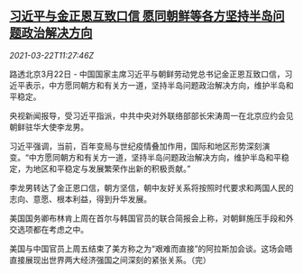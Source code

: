 <!--1616412661000-->
[习近平与金正恩互致口信 愿同朝鲜等各方坚持半岛问题政治解决方向](https://cn.reuters.com/article/china-kp-keaders-messages-0322-idCNKBS2BE1EL)
------

<div><i>2021-03-22T11:27:46Z</i></div><p>路透北京3月22日 - 中国国家主席习近平与朝鲜劳动党总书记金正恩互致口信，习近平表示，中方愿同朝方和有关方一道，坚持半岛问题政治解决方向，维护半岛和平稳定。</p><p>央视新闻报导，受习近平指派，中共中央对外联络部部长宋涛周一在北京应约会见朝鲜驻华大使李龙男。</p><p>习近平强调，当前，百年变局与世纪疫情叠加作用，国际和地区形势深刻演变。“中方愿同朝方和有关方一道，坚持半岛问题政治解决方向，维护半岛和平稳定，为地区和平稳定与发展繁荣作出新的积极贡献。”</p><p>李龙男转达了金正恩口信，朝方坚信，朝中友好关系将按照时代要求和两国人民的志向、意愿、根本利益，得到升华发展。</p><p>美国国务卿布林肯上周在首尔与韩国官员的联合简报会上称，对朝鲜施压手段和外交选项都在考虑之中。</p><p>美国与中国官员上周五结束了美方称之为“艰难而直接”的阿拉斯加会谈。这场会晤直接展现出世界两大经济强国之间深刻的紧张关系。（完）</p>
